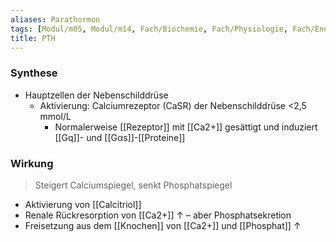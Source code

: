 ```yaml
---
aliases: Parathormon
tags: [Modul/m05, Modul/m14, Fach/Biochemie, Fach/Physiologie, Fach/Endokrinologie, Fach/Biochemie/Molekül]
title: PTH
---
```

### Synthese
- Hauptzellen der Nebenschilddrüse
	- Aktivierung: Calciumrezeptor (CaSR) der Nebenschilddrüse <2,5 mmol/L
		- Normalerweise [[Rezeptor]] mit [[Ca2+]] gesättigt und induziert [[Gq]]- und [[Gαs]]-[[Proteine]]

### Wirkung
> Steigert Calciumspiegel, senkt Phosphatspiegel

- Aktivierung von [[Calcitriol]]
- Renale Rückresorption von [[Ca2+]] ↑ – aber Phosphatsekretion
- Freisetzung aus dem [[Knochen]] von [[Ca2+]] und [[Phosphat]] ↑